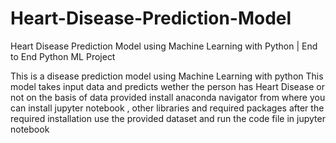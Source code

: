 # Heart-Disease-Prediction-Model
Heart Disease Prediction Model using Machine Learning with Python | End to End Python ML Project

This is a disease prediction model using Machine Learning with python 
This model takes input data and predicts wether the person has Heart Disease or not on the basis of data provided 
install anaconda navigator from where you can install jupyter notebook , other libraries and required packages
after the required installation use the provided dataset and run the code file in jupyter notebook
